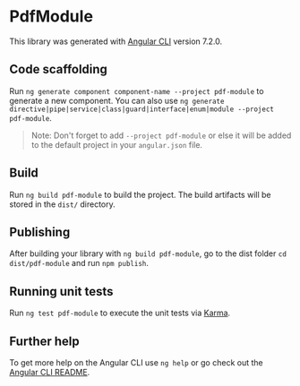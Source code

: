 # PdfModule

This library was generated with [Angular CLI](https://github.com/angular/angular-cli) version 7.2.0.

## Code scaffolding

Run `ng generate component component-name --project pdf-module` to generate a new component. You can also use `ng generate directive|pipe|service|class|guard|interface|enum|module --project pdf-module`.
> Note: Don't forget to add `--project pdf-module` or else it will be added to the default project in your `angular.json` file. 

## Build

Run `ng build pdf-module` to build the project. The build artifacts will be stored in the `dist/` directory.

## Publishing

After building your library with `ng build pdf-module`, go to the dist folder `cd dist/pdf-module` and run `npm publish`.

## Running unit tests

Run `ng test pdf-module` to execute the unit tests via [Karma](https://karma-runner.github.io).

## Further help

To get more help on the Angular CLI use `ng help` or go check out the [Angular CLI README](https://github.com/angular/angular-cli/blob/master/README.md).
